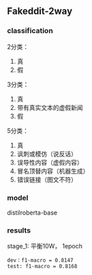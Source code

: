 ## Fakeddit-2way

### classification
2分类：

1. 真
2. 假

3分类：

1. 真
2. 带有真实文本的虚假新闻
3. 假

5分类：

1. 真
2. 讽刺或模仿（说反话）
3. 误导性内容（虚假内容）
4. 冒名顶替内容（机器生成）
5. 错误链接（图文不符）

### model

distilroberta-base

### results

stage_1: 平衡10W， 1epoch

    dev：f1-macro = 0.8147
    test: f1-macro = 0.8168
